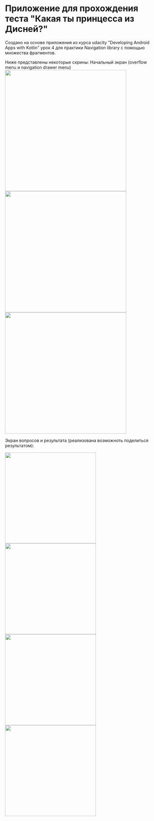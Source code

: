 # Приложение для прохождения теста "Какая ты принцесса из Дисней?"

Создано на основе приложения из курса udacity "Developing Android Apps with Kotlin" урок 4 для практики Navigation library с помощью множества фрагментов.

Ниже представлены некоторые скрины:
Начальный экран (overflow menu и navigation drawer menu)
<img src=https://sun9-17.userapi.com/c858524/v858524363/cd9d7/RcDwwCBVGZs.jpg witdh = "33%" height = "400">    <img src=https://sun9-9.userapi.com/c854424/v854424363/1f0758/vRReOa9NZuI.jpg witdh = "33%" height = "400">    <img src=https://sun9-4.userapi.com/c858036/v858036363/16375e/6t3uLKruKC0.jpg witdh = "33%" height = "400">

Экран вопросов и результата (реализована возможноть поделиться результатом):


<img src=https://sun9-18.userapi.com/c853624/v853624363/1ee1be/Nq0BvhK8Z7U.jpg witdh = "25%" height = "300">    <img src=https://sun9-48.userapi.com/c858520/v858520363/cc828/5PYk32x0bIc.jpg witdh = "25%" height = "300">    <img src=https://sun9-71.userapi.com/c205828/v205828363/59273/v_8I0LWwk6M.jpg witdh = "25%" height = "300">    <img src=https://sun9-32.userapi.com/c204620/v204620363/58fa0/zNj0uIdLqvQ.jpg witdh = "25%" height = "300">

